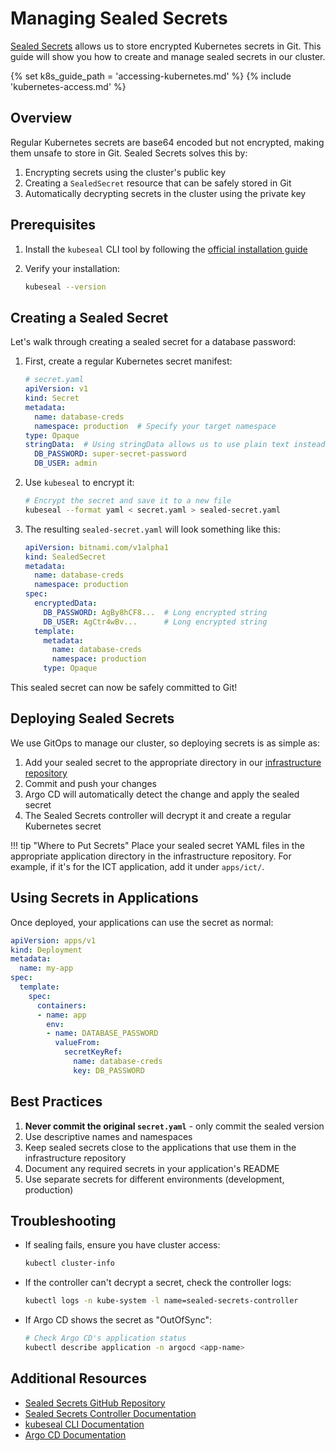 # Managing Sealed Secrets

[Sealed Secrets](https://github.com/bitnami-labs/sealed-secrets) allows us to store encrypted Kubernetes secrets in Git. This guide will show you how to create and manage sealed secrets in our cluster.

{% set k8s_guide_path = 'accessing-kubernetes.md' %}
{% include 'kubernetes-access.md' %}

## Overview

Regular Kubernetes secrets are base64 encoded but not encrypted, making them unsafe to store in Git. Sealed Secrets solves this by:

1. Encrypting secrets using the cluster's public key
2. Creating a `SealedSecret` resource that can be safely stored in Git
3. Automatically decrypting secrets in the cluster using the private key

## Prerequisites

1. Install the `kubeseal` CLI tool by following the [official installation guide](https://github.com/bitnami-labs/sealed-secrets?tab=readme-ov-file#kubeseal)

2. Verify your installation:
    ```bash
    kubeseal --version
    ```

## Creating a Sealed Secret

Let's walk through creating a sealed secret for a database password:

1. First, create a regular Kubernetes secret manifest:

    ```yaml
    # secret.yaml
    apiVersion: v1
    kind: Secret
    metadata:
      name: database-creds
      namespace: production  # Specify your target namespace
    type: Opaque
    stringData:  # Using stringData allows us to use plain text instead of base64
      DB_PASSWORD: super-secret-password
      DB_USER: admin
    ```

2. Use `kubeseal` to encrypt it:

    ```bash
    # Encrypt the secret and save it to a new file
    kubeseal --format yaml < secret.yaml > sealed-secret.yaml
    ```

3. The resulting `sealed-secret.yaml` will look something like this:

    ```yaml
    apiVersion: bitnami.com/v1alpha1
    kind: SealedSecret
    metadata:
      name: database-creds
      namespace: production
    spec:
      encryptedData:
        DB_PASSWORD: AgBy8hCF8...  # Long encrypted string
        DB_USER: AgCtr4wBv...      # Long encrypted string
      template:
        metadata:
          name: database-creds
          namespace: production
        type: Opaque
    ```

This sealed secret can now be safely committed to Git!

## Deploying Sealed Secrets

We use GitOps to manage our cluster, so deploying secrets is as simple as:

1. Add your sealed secret to the appropriate directory in our [infrastructure repository](https://github.com/indy-center/infrastructure)
2. Commit and push your changes
3. Argo CD will automatically detect the change and apply the sealed secret
4. The Sealed Secrets controller will decrypt it and create a regular Kubernetes secret

<!-- prettier-ignore-start -->
!!! tip "Where to Put Secrets"
    Place your sealed secret YAML files in the appropriate application directory in the infrastructure repository. For example, if it's for the ICT application, add it under `apps/ict/`.
<!-- prettier-ignore-end -->

## Using Secrets in Applications

Once deployed, your applications can use the secret as normal:

```yaml
apiVersion: apps/v1
kind: Deployment
metadata:
  name: my-app
spec:
  template:
    spec:
      containers:
      - name: app
        env:
        - name: DATABASE_PASSWORD
          valueFrom:
            secretKeyRef:
              name: database-creds
              key: DB_PASSWORD
```

## Best Practices

1. **Never commit the original `secret.yaml`** - only commit the sealed version
2. Use descriptive names and namespaces
3. Keep sealed secrets close to the applications that use them in the infrastructure repository
4. Document any required secrets in your application's README
5. Use separate secrets for different environments (development, production)

## Troubleshooting

-   If sealing fails, ensure you have cluster access:

    ```bash
    kubectl cluster-info
    ```

-   If the controller can't decrypt a secret, check the controller logs:

    ```bash
    kubectl logs -n kube-system -l name=sealed-secrets-controller
    ```

-   If Argo CD shows the secret as "OutOfSync":
    ```bash
    # Check Argo CD's application status
    kubectl describe application -n argocd <app-name>
    ```

## Additional Resources

-   [Sealed Secrets GitHub Repository](https://github.com/bitnami-labs/sealed-secrets)
-   [Sealed Secrets Controller Documentation](https://github.com/bitnami-labs/sealed-secrets#sealed-secrets-for-kubernetes)
-   [kubeseal CLI Documentation](https://github.com/bitnami-labs/sealed-secrets#installation-from-source)
-   [Argo CD Documentation](https://argo-cd.readthedocs.io/)
